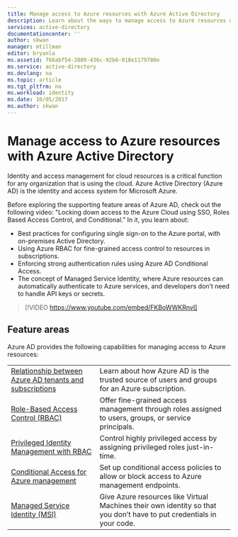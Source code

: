 ```yaml
---
title: Manage access to Azure resources with Azure Active Directory
description: Learn about the ways to manage access to Azure resources using different features of Azure Active Directory.
services: active-directory
documentationcenter: ''
author: skwan
manager: mtillman
editor: bryanla
ms.assetid: f66abf54-3809-436c-92b6-018e1179780e
ms.service: active-directory
ms.devlang: na
ms.topic: article
ms.tgt_pltfrm: na
ms.workload: identity
ms.date: 10/05/2017
ms.author: skwan
---
```


# Manage access to Azure resources with Azure Active Directory

Identity and access management for cloud resources is a critical function for any organization that is using the cloud. Azure Active Directory (Azure AD) is the identity and access system for Microsoft Azure.  

Before exploring the supporting feature areas of Azure AD, check out the following video: "Locking down access to the Azure Cloud using SSO, Roles Based Access Control, and Conditional." In it, you learn about:

- Best practices for configuring single sign-on to the Azure portal, with on-premises Active Directory.
- Using Azure RBAC for fine-grained access control to resources in subscriptions.
- Enforcing strong authentication rules using Azure AD Conditional Access.
- The concept of Managed Service Identity, where Azure resources can automatically authenticate to Azure services, and developers don’t need to handle API keys or secrets.

> [!VIDEO https://www.youtube.com/embed/FKBoWWKRnvI]

## Feature areas
Azure AD provides the following capabilities for managing access to Azure resources:

|||
|---|---|
| [Relationship between Azure AD tenants and subscriptions](active-directory-understanding-resource-access.md) | Learn about how Azure AD is the trusted source of users and groups for an Azure subscription. |
| [Role-Based Access Control (RBAC)](role-based-access-control-what-is.md) | Offer fine-grained access management through roles assigned to users, groups, or service principals. |
| [Privileged Identity Management with RBAC](pim-azure-resource.md) | Control highly privileged access by assigning privileged roles just-in-time. |
| [Conditional Access for Azure management](conditional-access-azure-management.md) | Set up conditional access policies to allow or block access to Azure management endpoints. |
| [Managed Service Identity (MSI)](msi-overview.md) | Give Azure resources like Virtual Machines their own identity so that you don’t have to put credentials in your code. |

 